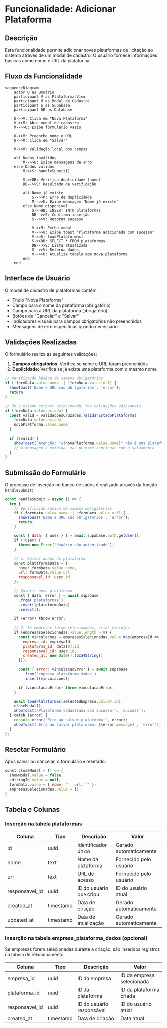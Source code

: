 # Funcionalidade: Adicionar Plataforma

## Descrição

Esta funcionalidade permite adicionar novas plataformas de licitação ao sistema através de um modal de cadastro. O usuário fornece informações básicas como nome e URL da plataforma.

## Fluxo da Funcionalidade

```mermaid
sequenceDiagram
    actor U as Usuário
    participant V as PlataformasView
    participant M as Modal de Cadastro
    participant S as Supabase
    participant DB as Database
    
    U->>V: Clica em "Nova Plataforma"
    V->>M: Abre modal de cadastro
    M-->>U: Exibe formulário vazio
    
    U->>M: Preenche nome e URL
    U->>M: Clica em "Salvar"
    
    M->>M: Validação local dos campos
    
    alt Dados inválidos
        M-->>U: Exibe mensagens de erro
    else Dados válidos
        M->>S: handleSubmit()
        
        S->>DB: Verifica duplicidade (nome)
        DB-->>S: Resultado da verificação
        
        alt Nome já existe
            S-->>M: Erro de duplicidade
            M-->>U: Exibe mensagem "Nome já existe"
        else Nome disponível
            S->>DB: INSERT INTO plataformas
            DB-->>S: Confirma inserção
            S-->>V: Retorna sucesso
            
            V->>M: Fecha modal
            V-->>U: Exibe toast "Plataforma adicionada com sucesso"
            V->>S: loadPlataformas()
            S->>DB: SELECT * FROM plataformas
            DB-->>S: Lista atualizada
            S-->>V: Retorna dados
            V-->>U: Atualiza tabela com nova plataforma
        end
    end
```

## Interface de Usuário

O modal de cadastro de plataformas contém:

- Título "Nova Plataforma"
- Campo para o nome da plataforma (obrigatório)
- Campo para a URL da plataforma (obrigatório)
- Botões de "Cancelar" e "Salvar"
- Indicadores visuais para campos obrigatórios não preenchidos
- Mensagens de erro específicas quando necessário

## Validações Realizadas

O formulário realiza as seguintes validações:

1. **Campos obrigatórios**: Verifica se nome e URL foram preenchidos
2. **Duplicidade**: Verifica se já existe uma plataforma com o mesmo nome

```javascript
// Verificação básica de campos obrigatórios
if (!formData.value.nome || !formData.value.url) {
  showToast('Nome e URL são obrigatórios', 'error');
  return;
}

// Se o estado estiver selecionado, faz validações adicionais
if (formData.value.estado) {
  const valid = validacoesCruzadas.validarEstadoPlataforma(
    formData.value.estado, 
    novaPlatforma.value.nome
  )
  
  if (!valid) {
    showToast(`Atenção: "${novaPlatforma.value.nome}" não é uma plataforma comum para o estado ${formData.value.estado}`, 'warning')
    // A mensagem é exibida, mas permite continuar com o salvamento
  }
}
```

## Submissão do Formulário

O processo de inserção no banco de dados é realizado através da função `handleSubmit`:

```javascript
const handleSubmit = async () => {
  try {
    // Verificação básica de campos obrigatórios
    if (!formData.value.nome || !formData.value.url) {
      showToast('Nome e URL são obrigatórios', 'error');
      return;
    }

    const { data: { user } } = await supabase.auth.getUser();
    if (!user) {
      throw new Error('Usuário não autenticado');
    }

    // 1. Salvar dados da plataforma
    const plataformaData = {
      nome: formData.value.nome,
      url: formData.value.url,
      responsavel_id: user.id
    };

    // Inserir nova plataforma
    const { data, error } = await supabase
      .from('plataformas')
      .insert(plataformaData)
      .select();

    if (error) throw error;
    
    // 2. Se empresas foram selecionadas, criar vínculos
    if (empresasSelecionadas.value.length > 0) {
      const vinculacoes = empresasSelecionadas.value.map(empresaId => ({
        empresa_id: empresaId,
        plataforma_id: data[0].id,
        responsavel_id: user.id,
        created_at: new Date().toISOString()
      }));

      const { error: vinculacaoError } = await supabase
        .from('empresa_plataforma_dados')
        .insert(vinculacoes);

      if (vinculacaoError) throw vinculacaoError;
    }

    await loadPlataformas(selectedEmpresa.value?.id);
    closeModal();
    showToast('Plataforma cadastrada com sucesso!', 'success');
  } catch (error) {
    console.error('Erro ao salvar plataforma:', error);
    showToast(`Erro ao salvar plataforma: ${error.message}`, 'error');
  }
};
```

## Resetar Formulário

Após salvar ou cancelar, o formulário é resetado:

```javascript
const closeModal = () => {
  showModal.value = false;
  editingId.value = null;
  formData.value = { nome: '', url: '' };
  empresasSelecionadas.value = [];
}
```

## Tabela e Colunas

### Inserção na tabela plataformas

| Coluna | Tipo | Descrição | Valor |
|--------|------|-----------|-------|
| id | uuid | Identificador único | Gerado automaticamente |
| nome | text | Nome da plataforma | Fornecido pelo usuário |
| url | text | URL de acesso | Fornecido pelo usuário |
| responsavel_id | uuid | ID do usuário que criou | ID do usuário atual |
| created_at | timestamp | Data de criação | Gerado automaticamente |
| updated_at | timestamp | Data de atualização | Gerado automaticamente |

### Inserção na tabela empresa_plataforma_dados (opcional)

Se empresas forem selecionadas durante a criação, são inseridos registros na tabela de relacionamento:

| Coluna | Tipo | Descrição | Valor |
|--------|------|-----------|-------|
| empresa_id | uuid | ID da empresa | ID da empresa selecionada |
| plataforma_id | uuid | ID da plataforma | ID da plataforma criada |
| responsavel_id | uuid | ID do usuário responsável | ID do usuário atual |
| created_at | timestamp | Data de criação | Data atual |
